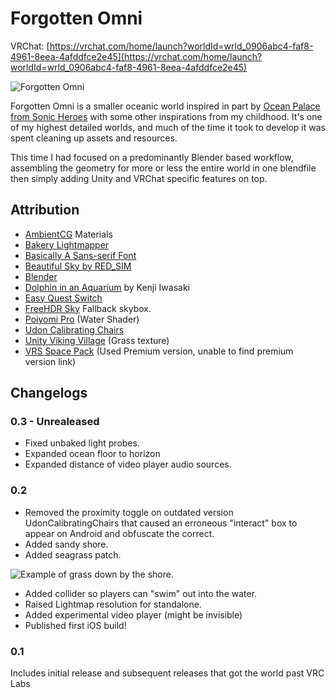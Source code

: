 # Forgotten Omni
VRChat: [https://vrchat.com/home/launch?worldId=wrld_0906abc4-faf8-4961-8eea-4afddfce2e45](https://vrchat.com/home/launch?worldId=wrld_0906abc4-faf8-4961-8eea-4afddfce2e45)

![Forgotten Omni](./img/Omni.png "Forgotten Omni Logo")

Forgotten Omni is a smaller oceanic world inspired in part by [Ocean Palace from Sonic Heroes](https://sonic.neoseeker.com/wiki/Ocean_Palace) with some other inspirations from my childhood. It's one of my highest detailed worlds, and much of the time it took to develop it was spent cleaning up assets and resources.

This time I had focused on a predominantly Blender based workflow, assembling the geometry for more or less the entire world in one blendfile then simply adding Unity and VRChat specific features on top.

## Attribution
- [AmbientCG](https://ambientcg.com/) Materials
- [Bakery Lightmapper](https://assetstore.unity.com/packages/tools/level-design/bakery-gpu-lightmapper-122218)
- [Basically A Sans-serif Font](https://fontmeme.com/fonts/basically-a-sans-serif-font/)
- [Beautiful Sky by RED_SIM](https://www.patreon.com/posts/beautiful-sky-35667377)
- [Blender](https://www.blender.org/)
- [Dolphin in an Aquarium](https://www.pexels.com/photo/dolphin-in-an-aquarium-22092310/) by Kenji Iwasaki
- [Easy Quest Switch](https://github.com/vrchat-community/EasyQuestSwitch)
- [FreeHDR Sky](https://assetstore.unity.com/packages/2d/textures-materials/sky/free-hdr-sky-61217) Fallback skybox.
- [Poiyomi Pro](https://www.poiyomi.com/) (Water Shader)
- [Udon Calibrating Chairs](https://github.com/Superbstingray/UdonCalibratingChairs)
- [Unity Viking Village](https://assetstore.unity.com/packages/essentials/tutorial-projects/viking-village-urp-29140) (Grass texture)
- [VRS Space Pack](https://vr.space/download/free-furniture-pack-2022/) (Used Premium version, unable to find premium version link)
## Changelogs
### 0.3 - Unrealeased
- Fixed unbaked light probes.
- Expanded ocean floor to horizon
- Expanded distance of video player audio sources.
### 0.2
- Removed the proximity toggle on outdated version UdonCalibratingChairs that caused an erroneous "interact" box to appear on Android and obfuscate the correct.
- Added sandy shore.
- Added seagrass patch.

![Example of grass down by the shore.](./img/Omni/GrassExample.png "Example of grass down by the shore.")

- Added collider so players can "swim" out into the water.
- Raised Lightmap resolution for standalone.
- Added experimental video player (might be invisible)
- Published first iOS build!
### 0.1
Includes initial release and subsequent releases that got the world past VRC Labs